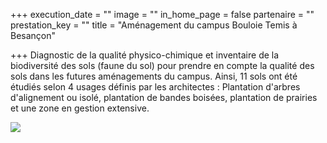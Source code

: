 +++
execution_date = ""
image = ""
in_home_page = false
partenaire = ""
prestation_key = ""
title = "Aménagement du campus Bouloie Temis à Besançon"

+++
Diagnostic de la qualité physico-chimique et inventaire de la biodiversité des sols (faune du sol) pour prendre en compte la qualité des sols dans les futures aménagements du campus. Ainsi, 11 sols ont été étudiés selon 4 usages définis par les architectes : Plantation d'arbres d'alignement ou isolé, plantation de bandes boisées, plantation de prairies et une zone en gestion extensive.

![](/uploads/screenshot_20200723-181607_map-marker.jpg)